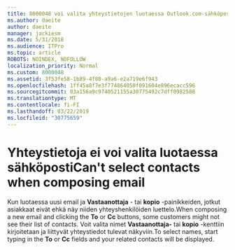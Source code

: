 ```yaml
---
title: 8000048 voi valita yhteystietojen luotaessa Outlook.com-sähköposti
ms.author: daeite
author: daeite
manager: jackiesm
ms.date: 5/31/2018
ms.audience: ITPro
ms.topic: article
ROBOTS: NOINDEX, NOFOLLOW
localization_priority: Normal
ms.custom: 8000048
ms.assetid: 3f53fe58-1b89-4f80-a9a6-e2a719e6f943
ms.openlocfilehash: 1ff45a8f7e3f774864050f091604e896ecacc596
ms.sourcegitcommit: 03a156a9c9740521155a30775492c7dff0982588
ms.translationtype: MT
ms.contentlocale: fi-FI
ms.lasthandoff: 03/22/2019
ms.locfileid: "30775659"
---
```

# <a name="cant-select-contacts-when-composing-email"></a><span data-ttu-id="23647-102">Yhteystietoja ei voi valita luotaessa sähköposti</span><span class="sxs-lookup"><span data-stu-id="23647-102">Can't select contacts when composing email</span></span>

<span data-ttu-id="23647-103">Kun luotaessa uusi email ja **Vastaanottaja** - tai **kopio** -painikkeiden, jotkut asiakkaat eivät ehkä näy niiden yhteyshenkilöiden luettelo.</span><span class="sxs-lookup"><span data-stu-id="23647-103">When composing a new email and clicking the **To** or **Cc** buttons, some customers might not see their list of contacts.</span></span> <span data-ttu-id="23647-104">Voit valita nimet **Vastaanottaja-** tai **kopio** -kenttiin kirjoitetaan ja liittyvät yhteystiedot tulevat näkyviin.</span><span class="sxs-lookup"><span data-stu-id="23647-104">To select names, start typing in the **To** or **Cc** fields and your related contacts will be displayed.</span></span> 
  

